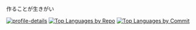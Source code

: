 
作ることが生きがい


[![profile-details](http://github-profile-summary-cards.vercel.app/api/cards/profile-details?username=hi2ma-bu4&theme=discord_old_blurple)](https://github.com/vn7n24fzkq/github-profile-summary-cards)
[![Top Languages by Repo](http://github-profile-summary-cards.vercel.app/api/cards/repos-per-language?username=hi2ma-bu4&theme=discord_old_blurple)](https://github.com/vn7n24fzkq/github-profile-summary-cards)
[![Top Languages by Commit](http://github-profile-summary-cards.vercel.app/api/cards/most-commit-language?username=hi2ma-bu4&theme=discord_old_blurple)](https://github.com/vn7n24fzkq/github-profile-summary-cards)

<!--
いらないのでコメントアウト

[![stars](https://img.shields.io/github/stars/hi2ma-bu4)](https://github.com/hi2ma-bu4)

[![trophy](https://github-profile-trophy.vercel.app/?username=hi2ma-bu4&theme=onedark)]([https://github-profile-trophy.vercel.app/?username=hi2ma-bu4&theme=tokyonight](https://github.com/ryo-ma/github-profile-trophy))

[![codeium](https://codeium.com/profile/snow/card.png)](https://codeium.com/profile/snow)
-->
